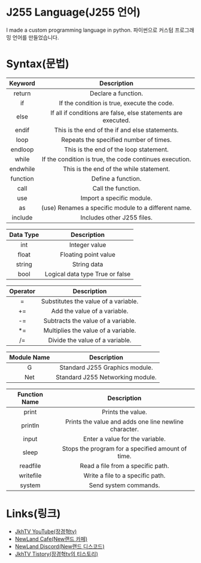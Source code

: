 # **J255 Language(J255 언어)**

I made a custom programming language in python.
파이썬으로 커스텀 프로그래밍 언어를 만들었습니다.

# **Syntax(문법)**

| Keyword | Description |
| :---: | :---: |
| return | Declare a function. |
| if | If the condition is true, execute the code. |
| else | If all if conditions are false, else statements are executed. |
| endif | This is the end of the if and else statements. |
| loop | Repeats the specified number of times. |
| endloop | This is the end of the loop statement. |
| while | If the condition is true, the code continues execution. |
| endwhile | This is the end of the while statement. |
| function | Define a function. |
| call | Call the function. |
| use | Import a specific module. |
| as | (use) Renames a specific module to a different name. |
| include | Includes other J255 files. |

| Data Type | Description |
| :---: | :---: |
| int | Integer value |
| float | Floating point value |
| string | String data |
| bool | Logical data type True or false |

| Operator | Description |
| :---: | :---: |
| = | Substitutes the value of a variable. |
| += | Add the value of a variable. |
| -= | Subtracts the value of a variable. |
| *= | Multiplies the value ​of a variable. |
| /= | Divide the value of a variable. |

| Module Name | Description |
| :---: | :---: |
| G | Standard J255 Graphics module. |
| Net | Standard J255 Networking module. |

| Function Name | Description |
| :---: | :---: |
| print | Prints the value. |
| println | Prints the value and adds one line newline character. |
| input | Enter a value for the variable. |
| sleep | Stops the program for a specified amount of time. |
| readfile | Read a file from a specific path. |
| writefile | Write a file to a specific path. |
| system | Send system commands. |

# **Links(링크)**

* [JkhTV YouTube(장경혁tv)](https://www.youtube.com/@NewLand2019-JkhTV)
* [NewLand Cafe(New랜드 카페)](https://cafe.naver.com/2019newland)
* [NewLand Discord(New랜드 디스코드)](https://discord.gg/2J646MaZGA)
* [JkhTV Tistory(장경혁tv의 티스토리)](https://jkhtv.tistory.com)